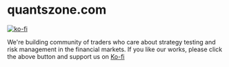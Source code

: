 # quantszone.com
[![ko-fi](https://ko-fi.com/img/githubbutton_sm.svg)](https://ko-fi.com/Y8Y6272PU)

We're building community of traders who care about strategy testing and risk management in the financial markets.
If you like our works, please click the above button and support us on [Ko-fi](https://ko-fi.com/quantszone)
